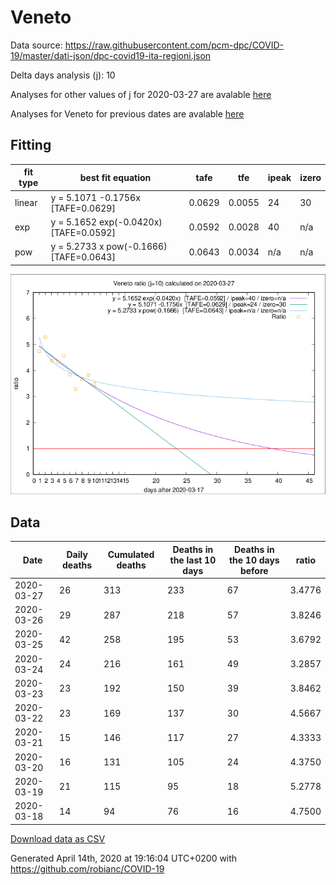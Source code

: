 # Veneto

Data source: https://raw.githubusercontent.com/pcm-dpc/COVID-19/master/dati-json/dpc-covid19-ita-regioni.json

Delta days analysis (j): 10

Analyses for other values of j for 2020-03-27 are avalable [here](../2020-03-27/README.md)

Analyses for Veneto for previous dates are avalable [here](../README.md)

## Fitting 
|fit type|best fit equation|tafe|tfe|ipeak|izero|
|-------|-----|--------|------|---|---|
|linear|y = 5.1071 -0.1756x  [TAFE=0.0629]|0.0629|0.0055|24|30|
|exp|y = 5.1652 exp(-0.0420x)  [TAFE=0.0592]|0.0592|0.0028|40|n/a|
|pow|y = 5.2733 x pow(-0.1666)  [TAFE=0.0643]|0.0643|0.0034|n/a|n/a|

![Plot](COVID-19_veneto_j10_2020-03-27.png)

## Data
|Date|Daily deaths|Cumulated deaths|Deaths in the last 10 days|Deaths in the 10 days before|ratio|
|----|----------|-----------|-------|--------------------|-----|
|2020-03-27|26|313|233|67|3.4776|
|2020-03-26|29|287|218|57|3.8246|
|2020-03-25|42|258|195|53|3.6792|
|2020-03-24|24|216|161|49|3.2857|
|2020-03-23|23|192|150|39|3.8462|
|2020-03-22|23|169|137|30|4.5667|
|2020-03-21|15|146|117|27|4.3333|
|2020-03-20|16|131|105|24|4.3750|
|2020-03-19|21|115|95|18|5.2778|
|2020-03-18|14|94|76|16|4.7500|

[Download data as CSV](COVID-19_veneto_j10_2020-03-27.csv)

Generated April 14th, 2020 at 19:16:04 UTC+0200 with https://github.com/robianc/COVID-19
